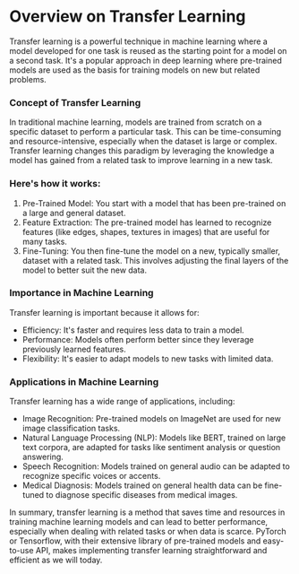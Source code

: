 # Overview on Transfer Learning

Transfer learning is a powerful technique in machine learning where a model developed for one task is reused as the starting point for a model on a second task. It's a popular approach in deep learning where pre-trained models are used as the basis for training models on new but related problems.

### Concept of Transfer Learning

In traditional machine learning, models are trained from scratch on a specific dataset to perform a particular task. This can be time-consuming and resource-intensive, especially when the dataset is large or complex. Transfer learning changes this paradigm by leveraging the knowledge a model has gained from a related task to improve learning in a new task.

### Here's how it works:

1. Pre-Trained Model: You start with a model that has been pre-trained on a large and general dataset.
2. Feature Extraction: The pre-trained model has learned to recognize features (like edges, shapes, textures in images) that are useful for many tasks.
3. Fine-Tuning: You then fine-tune the model on a new, typically smaller, dataset with a related task. This involves adjusting the final layers of the model to better suit the new data.

### Importance in Machine Learning

Transfer learning is important because it allows for:

- Efficiency: It's faster and requires less data to train a model.
- Performance: Models often perform better since they leverage previously learned features.
- Flexibility: It's easier to adapt models to new tasks with limited data.

### Applications in Machine Learning

Transfer learning has a wide range of applications, including:

- Image Recognition: Pre-trained models on ImageNet are used for new image classification tasks.
- Natural Language Processing (NLP): Models like BERT, trained on large text corpora, are adapted for tasks like sentiment analysis or question answering.
- Speech Recognition: Models trained on general audio can be adapted to recognize specific voices or accents.
- Medical Diagnosis: Models trained on general health data can be fine-tuned to diagnose specific diseases from medical images.

In summary, transfer learning is a method that saves time and resources in training machine learning models and can lead to better performance, especially when dealing with related tasks or when data is scarce. PyTorch or Tensorflow, with their extensive library of pre-trained models and easy-to-use API, makes implementing transfer learning straightforward and efficient as we will today.